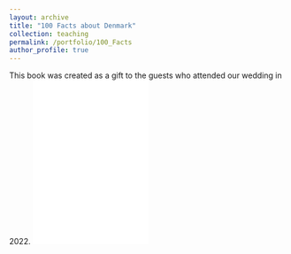 ```yaml
---
layout: archive
title: "100 Facts about Denmark"
collection: teaching
permalink: /portfolio/100_Facts
author_profile: true
---
```

This book was created as a gift to the guests who attended our wedding in 2022. 
<embed src="Book_100_facts_Denmark.pdf" width="210" height="297" type="application/pdf">

